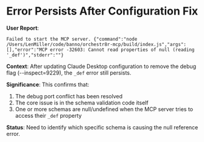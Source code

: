 # Error Persists After Configuration Fix

**User Report**: 
```
Failed to start the MCP server. {"command":"node /Users/LenMiller/code/banno/orchestr8r-mcp/build/index.js","args":[],"error":"MCP error -32603: Cannot read properties of null (reading '_def')","stderr":""}
```

**Context**: After updating Claude Desktop configuration to remove the debug flag (--inspect=9229), the `_def` error still persists.

**Significance**: This confirms that:
1. The debug port conflict has been resolved
2. The core issue is in the schema validation code itself
3. One or more schemas are null/undefined when the MCP server tries to access their `_def` property

**Status**: Need to identify which specific schema is causing the null reference error.
